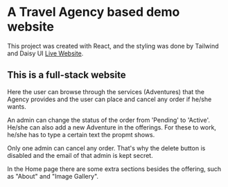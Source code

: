# A Travel Agency based demo website

This project was created with React, and the styling was done by Tailwind and Daisy UI [Live Website](travel-with-madventurers.web.app).


## This is a full-stack website

Here the user can browse through the services (Adventures) that the Agency provides and the user can place and cancel any order if he/she wants.

An admin can change the status of the order from 'Pending' to 'Active'. He/she can also add a new Adventure in the offerings. For these to work, he/she has to type a certain text the propmt shows.

Only one admin can cancel any order. That's why the delete button is disabled and the email of that admin is kept secret.

In the Home page there are some extra sections besides the offering, such as "About" and "Image Gallery".